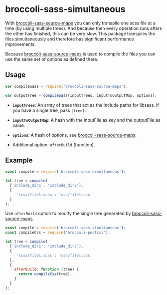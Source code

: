 # broccoli-sass-simultaneous

With [broccoli-sass-source-maps](https://github.com/aexmachina/broccoli-sass-source-maps) you can only transpile one
scss file at a time  (by using multiple trees). And because then every operation runs afters the other has finished, this
can be very slow. This package transpiles the files simultaneously and therefore has significant performance
improvements.

Because [broccoli-sass-source-maps](https://github.com/aexmachina/broccoli-sass-source-maps) is used to compile the
files you can use the same set of options as defined there. 

## Usage

```js
var compileSass = require('broccoli-sass-source-maps');

var outputTree = compileSass(inputTrees, inputToOutputMap, options);
```

* **`inputTrees`**: An array of trees that act as the include paths for
  libsass. If you have a single tree, pass `[tree]`.

* **`inputToOutputMap`**: A hash with the inputFile as key and the outputFile as value. 

* **`options`**: A hash of options, see [broccoli-sass-source-maps](https://github.com/aexmachina/broccoli-sass-source-maps/blob/master/README.md#usage).
 * Additional option: `afterBuild` (function).

## Example

```js
const compile = require('broccoli-sass-simultaneous');

let tree = compile(
  ['include_dir1', 'include_dir2'],
  {
     'scss/file1.scss': 'css/file1.css'
  }
);
```

Use `afterBuild` option to modify the single tree generated by [broccoli-sass-source-maps](https://github.com/aexmachina/broccoli-sass-source-maps).

```js
const compile = require('broccoli-sass-simultaneous');
const compileCss = require('broccoli-postcss');

let tree = compile(
  ['include_dir1', 'include_dir2'],
  {
     'scss/file1.scss': 'css/file1.css'
  },
  {
    afterBuild: function (tree) {
      return compileCss(tree);
    }
  }
);
```